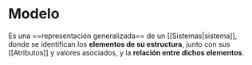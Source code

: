 # Modelo

Es una ==representación generalizada== de un [[Sistemas|sistema]], donde se identifican los **elementos de su estructura**, junto con sus [[Atributos]] y valores asociados, y la **relación entre dichos elementos**.
